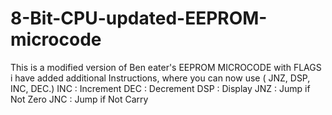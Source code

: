 # 8-Bit-CPU-updated-EEPROM-microcode
This is a modified version of Ben eater's EEPROM MICROCODE with FLAGS i have added additional Instructions, where you can now use ( JNZ, DSP, INC, DEC.)
INC : Increment
DEC : Decrement
DSP : Display
JNZ : Jump if Not Zero
JNC : Jump if Not Carry
